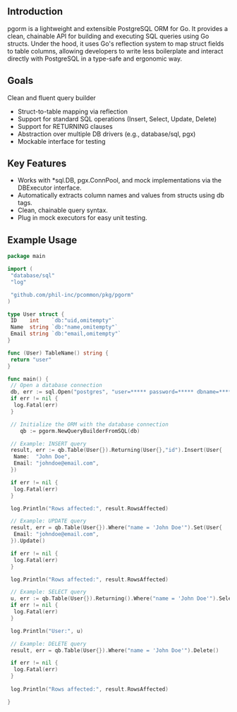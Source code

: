## Introduction

pgorm is a lightweight and extensible PostgreSQL ORM for Go. It provides a clean, chainable API for building and executing SQL queries using Go structs. Under the hood, it uses Go's reflection system to map struct fields to table columns, allowing developers to write less boilerplate and interact directly with PostgreSQL in a type-safe and ergonomic way.

## Goals
Clean and fluent query builder

- Struct-to-table mapping via reflection
- Support for standard SQL operations (Insert, Select, Update, Delete)
- Support for RETURNING clauses
- Abstraction over multiple DB drivers (e.g., database/sql, pgx)
- Mockable interface for testing

## Key Features

- Works with *sql.DB, pgx.ConnPool, and mock implementations via the DBExecutor interface.
- Automatically extracts column names and values from structs using db tags.
- Clean, chainable query syntax.
- Plug in mock executors for easy unit testing.

## Example Usage

``` go
package main

import (
 "database/sql"
 "log"

 "github.com/phil-inc/pcommon/pkg/pgorm"
)

type User struct {
 ID    int    `db:"uid,omitempty"`
 Name  string `db:"name,omitempty"`
 Email string `db:"email,omitempty"`
}

func (User) TableName() string {
 return "user"
}

func main() {
 // Open a database connection
 db, err := sql.Open("postgres", "user=***** password=***** dbname=***** sslmode=disable")
 if err != nil {
  log.Fatal(err)
 }

 // Initialize the ORM with the database connection
 	qb := pgorm.NewQueryBuilderFromSQL(db)

 // Example: INSERT query
 result, err := qb.Table(User{}).Returning(User{},"id").Insert(User{
  Name:  "John Doe",
  Email: "johndoe@email.com",
 })

 if err != nil {
  log.Fatal(err)
 }

 log.Println("Rows affected:", result.RowsAffected)

 // Example: UPDATE query
 result, err = qb.Table(User{}).Where("name = 'John Doe'").Set(User{
  Email: "johndoe@email.com",
 }).Update()

 if err != nil {
  log.Fatal(err)
 }

 log.Println("Rows affected:", result.RowsAffected)

 // Example: SELECT query
 u, err := qb.Table(User{}).Returning().Where("name = 'John Doe'").Select()
 if err != nil {
  log.Fatal(err)
 }

 log.Println("User:", u)

 // Example: DELETE query
 result, err = qb.Table(User{}).Where("name = 'John Doe'").Delete()

 if err != nil {
  log.Fatal(err)
 }
 
 log.Println("Rows affected:", result.RowsAffected)

}

```
